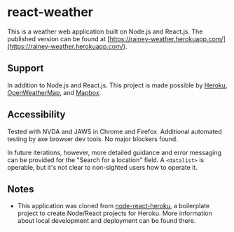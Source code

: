 # react-weather

This is a weather web application built on Node.js and React.js. The published version can be found at [https://rainey-weather.herokuapp.com/](https://rainey-weather.herokuapp.com/).

## Support

In addition to Node.js and React.js. This project is made possible by [Heroku](https://www.heroku.com/home), [OpenWeatherMap](https://openweathermap.org/api), and [Mapbox](https://www.mapbox.com/).

## Accessibility

Tested with NVDA and JAWS in Chrome and Firefox. Additional automated testing by axe browser dev tools. No major blockers found.

In future iterations, however, more detailed guidance and error messaging can be provided for the "Search for a location" field. A `<datalist>` is operable, but it's not clear to non-sighted users how to operate it.

## Notes

-   This application was cloned from [node-react-heroku](https://github.com/raineyf/node-react-heroku), a boilerplate project to create Node/React projects for Heroku. More information about local development and deployment can be found there.
